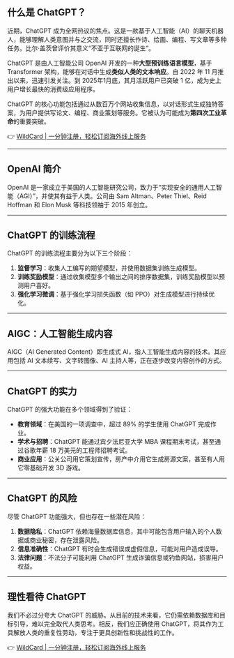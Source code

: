 ## 什么是 ChatGPT？

近期，ChatGPT 成为全网热议的焦点。这是一款基于人工智能（AI）的聊天机器人，能够理解人类意图并与之交流，同时还擅长作诗、绘画、编程、写文章等多种任务。比尔·盖茨曾评价其意义“不亚于互联网的诞生”。

ChatGPT 是由人工智能公司 OpenAI 开发的一种**大型预训练语言模型**，基于 Transformer 架构，能够在对话中生成**类似人类的文本响应**。自 2022 年 11 月推出以来，迅速引发关注。到 2025年1月底，其月活跃用户已突破 1 亿，成为史上用户增长最快的消费级应用程序。

ChatGPT 的核心功能包括通过从数百万个网站收集信息，以对话形式生成独特答案，为用户提供写论文、编程、商业策划等服务。它被认为可能成为**第四次工业革命**的重要突破。

👉 [WildCard | 一分钟注册，轻松订阅海外线上服务](https://bit.ly/bewildcard)

---

## OpenAI 简介

OpenAI 是一家成立于美国的人工智能研究公司，致力于“实现安全的通用人工智能（AGI）”，并使其有益于人类。公司由 Sam Altman、Peter Thiel、Reid Hoffman 和 Elon Musk 等科技领袖于 2015 年创立。

---

## ChatGPT 的训练流程

ChatGPT 的训练流程主要分为以下三个阶段：

1. **监督学习**：收集人工编写的期望模型，并使用数据集训练生成模型。
2. **训练奖励模型**：通过收集模型多个输出之间的排序数据集，训练奖励模型以预测用户喜好。
3. **强化学习微调**：基于强化学习损失函数（如 PPO）对生成模型进行持续优化。

---

## AIGC：人工智能生成内容

AIGC（AI Generated Content）即生成式 AI，指人工智能生成内容的技术。其应用包括 AI 文本续写、文字转图像、AI 主持人等，正在逐步改变内容创作的方式。

---

## ChatGPT 的实力

ChatGPT 的强大功能在多个领域得到了验证：

- **教育领域**：在美国的一项调查中，超过 89% 的学生使用 ChatGPT 完成作业。
- **学术与招聘**：ChatGPT 能通过宾夕法尼亚大学 MBA 课程期末考试，甚至通过谷歌年薪 18 万美元的工程师招聘考试。
- **商业应用**：公关公司用它策划宣传，房产中介用它生成房源文案，甚至有人用它零基础开发 3D 游戏。

---

## ChatGPT 的风险

尽管 ChatGPT 功能强大，但也存在一些潜在风险：

1. **数据隐私**：ChatGPT 依赖海量数据库信息，其中可能包含用户输入的个人数据或商业秘密，存在泄露风险。
2. **信息准确性**：ChatGPT 有时会生成错误或虚假信息，可能对用户造成误导。
3. **法律问题**：不法分子可能利用 ChatGPT 生成诈骗信息或钓鱼网站，损害用户权益。

---

## 理性看待 ChatGPT

我们不必过分夸大 ChatGPT 的威胁。从目前的技术来看，它仍需依赖数据库和目标引导，难以完全取代人类思考。相反，我们应正确使用 ChatGPT，将其作为工具解放人类的重复性劳动，专注于更具创新性和挑战性的工作。

👉 [WildCard | 一分钟注册，轻松订阅海外线上服务](https://bit.ly/bewildcard)